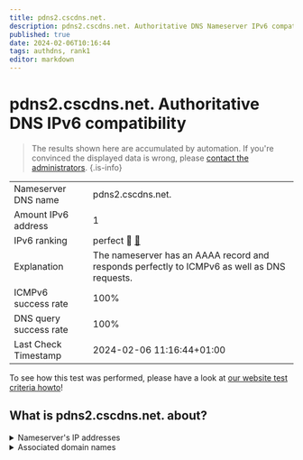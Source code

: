 ```yaml
---
title: pdns2.cscdns.net.
description: pdns2.cscdns.net. Authoritative DNS Nameserver IPv6 compatibility
published: true
date: 2024-02-06T10:16:44
tags: authdns, rank1
editor: markdown
---
```


# pdns2.cscdns.net. Authoritative DNS IPv6 compatibility

> The results shown here are accumulated by automation. If you're convinced the displayed data is wrong, please [contact the administrators](/howto/chat). 
{.is-info}




|   |   |
| - | - |
| Nameserver DNS name | pdns2.cscdns.net.
| Amount IPv6 address | 1
| IPv6 ranking | perfect :1st_place_medal: [🔗](/howto/ranking) |
| Explanation | The nameserver has an AAAA record and responds perfectly to ICMPv6 as well as DNS requests. |
| ICMPv6 success rate | 100%|
| DNS query success rate | 100% |
| Last Check Timestamp | 2024-02-06 11:16:44+01:00 |

To see how this test was performed, please have a look at [our website test criteria howto](/howto/testcriteria/authdns)!


## What is pdns2.cscdns.net. about?




<details>
<summary>Nameserver's IP addresses</summary>

2610:a1:1023::100

</details>



<details>
<summary>Associated domain names</summary>

groupebpce.com

www.bayer.com

</details>
